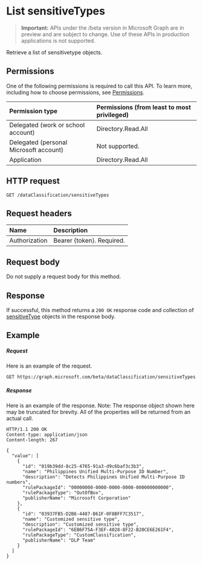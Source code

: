 # List sensitiveTypes

> **Important:** APIs under the /beta version in Microsoft Graph are in preview and are subject to change. Use of these APIs in production applications is not supported.

Retrieve a list of sensitivetype objects.

## Permissions
One of the following permissions is required to call this API. To learn more, including how to choose permissions, see [Permissions](../../../concepts/permissions_reference.md).

|Permission type      | Permissions (from least to most privileged)              |
|:--------------------|:---------------------------------------------------------|
|Delegated (work or school account) | Directory.Read.All   |
|Delegated (personal Microsoft account) | Not supported.   |
|Application | Directory.Read.All | 

## HTTP request
<!-- { "blockType": "ignored" } -->
```http
GET /dataClassification/sensitiveTypes
```

## Request headers
| Name      |Description|
|:----------|:----------|
| Authorization  | Bearer {token}. Required.|

## Request body
Do not supply a request body for this method.

## Response
If successful, this method returns a `200 OK` response code and collection of [sensitiveType](../resources/sensitivetype.md) objects in the response body.

## Example
##### Request
Here is an example of the request.
<!-- {
  "blockType": "request",
  "name": "get_sensitivetypes"
}-->
```http
GET https://graph.microsoft.com/beta/dataClassification/sensitiveTypes
```
##### Response
Here is an example of the response. Note: The response object shown here may be truncated for brevity. All of the properties will be returned from an actual call.
<!-- {
  "blockType": "response",
  "truncated": true,
  "@odata.type": "microsoft.graph.sensitiveType",
  "isCollection": true
} -->
```http
HTTP/1.1 200 OK
Content-type: application/json
Content-length: 267

{
  "value": [
    {
      "id": "019b39dd-8c25-4765-91a3-d9c6baf3c3b3",
      "name": "Philippines Unified Multi-Purpose ID Number",
      "description": "Detects Philippines Unified Multi-Purpose ID numbers",
      "rulePackageId": "00000000-0000-0000-0000-000000000000",
      "rulePackageType": "OutOfBox",
      "publisherName": "Microsoft Corporation"
    }, 
    {
      "id": "03937FB5-D2B6-4487-B61F-0F8BFF7C3517",
      "name": "Customized sensitive type",
      "description": "Customized sensitive type",
      "rulePackageId": "6EB6F75A-F3EF-4028-8F22-B20CE6E261F4",
      "rulePackageType": "CustomClassification",
      "publisherName": "DLP Team"
    }
  ]
}
```

<!-- uuid: 8fcb5dbc-d5aa-4681-8e31-b001d5168d79
2015-10-25 14:57:30 UTC -->
<!-- {
  "type": "#page.annotation",
  "description": "List sensitiveTypes",
  "keywords": "",
  "section": "documentation",
  "tocPath": ""
}-->